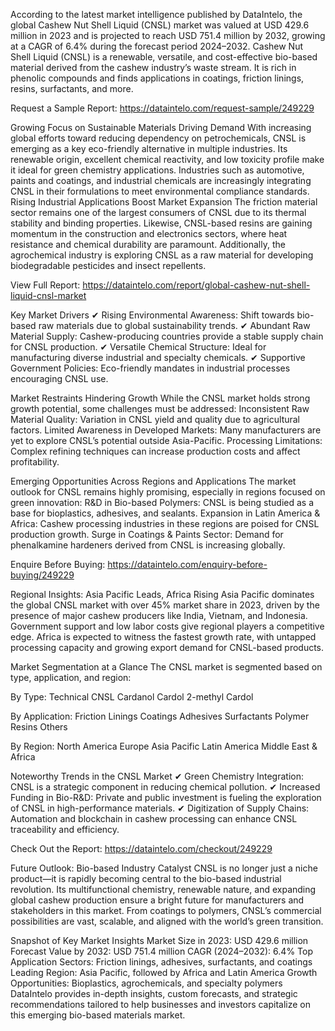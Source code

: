 According to the latest market intelligence published by DataIntelo, the global Cashew Nut Shell Liquid (CNSL) market was valued at USD 429.6 million in 2023 and is projected to reach USD 751.4 million by 2032, growing at a CAGR of 6.4% during the forecast period 2024–2032.
Cashew Nut Shell Liquid (CNSL) is a renewable, versatile, and cost-effective bio-based material derived from the cashew industry’s waste stream. It is rich in phenolic compounds and finds applications in coatings, friction linings, resins, surfactants, and more.

Request a Sample Report: https://dataintelo.com/request-sample/249229

Growing Focus on Sustainable Materials Driving Demand
With increasing global efforts toward reducing dependency on petrochemicals, CNSL is emerging as a key eco-friendly alternative in multiple industries. Its renewable origin, excellent chemical reactivity, and low toxicity profile make it ideal for green chemistry applications.
Industries such as automotive, paints and coatings, and industrial chemicals are increasingly integrating CNSL in their formulations to meet environmental compliance standards.
Rising Industrial Applications Boost Market Expansion
The friction material sector remains one of the largest consumers of CNSL due to its thermal stability and binding properties. Likewise, CNSL-based resins are gaining momentum in the construction and electronics sectors, where heat resistance and chemical durability are paramount.
Additionally, the agrochemical industry is exploring CNSL as a raw material for developing biodegradable pesticides and insect repellents.

View Full Report: https://dataintelo.com/report/global-cashew-nut-shell-liquid-cnsl-market

Key Market Drivers
✔ Rising Environmental Awareness: Shift towards bio-based raw materials due to global sustainability trends.
✔ Abundant Raw Material Supply: Cashew-producing countries provide a stable supply chain for CNSL production.
✔ Versatile Chemical Structure: Ideal for manufacturing diverse industrial and specialty chemicals.
✔ Supportive Government Policies: Eco-friendly mandates in industrial processes encouraging CNSL use.

Market Restraints Hindering Growth
While the CNSL market holds strong growth potential, some challenges must be addressed:
Inconsistent Raw Material Quality: Variation in CNSL yield and quality due to agricultural factors.
Limited Awareness in Developed Markets: Many manufacturers are yet to explore CNSL’s potential outside Asia-Pacific.
Processing Limitations: Complex refining techniques can increase production costs and affect profitability.

Emerging Opportunities Across Regions and Applications
The market outlook for CNSL remains highly promising, especially in regions focused on green innovation:
R&D in Bio-based Polymers: CNSL is being studied as a base for bioplastics, adhesives, and sealants.
Expansion in Latin America & Africa: Cashew processing industries in these regions are poised for CNSL production growth.
Surge in Coatings & Paints Sector: Demand for phenalkamine hardeners derived from CNSL is increasing globally.

Enquire Before Buying: https://dataintelo.com/enquiry-before-buying/249229

Regional Insights: Asia Pacific Leads, Africa Rising
Asia Pacific dominates the global CNSL market with over 45% market share in 2023, driven by the presence of major cashew producers like India, Vietnam, and Indonesia. Government support and low labor costs give regional players a competitive edge.
Africa is expected to witness the fastest growth rate, with untapped processing capacity and growing export demand for CNSL-based products.

Market Segmentation at a Glance
The CNSL market is segmented based on type, application, and region:

By Type:
Technical CNSL
Cardanol
Cardol
2-methyl Cardol

By Application:
Friction Linings
Coatings
Adhesives
Surfactants
Polymer Resins
Others

By Region:
North America
Europe
Asia Pacific
Latin America
Middle East & Africa

Noteworthy Trends in the CNSL Market
✔ Green Chemistry Integration: CNSL is a strategic component in reducing chemical pollution.
✔ Increased Funding in Bio-R&D: Private and public investment is fueling the exploration of CNSL in high-performance materials.
✔ Digitization of Supply Chains: Automation and blockchain in cashew processing can enhance CNSL traceability and efficiency.

Check Out the Report: https://dataintelo.com/checkout/249229

Future Outlook: Bio-based Industry Catalyst
CNSL is no longer just a niche product—it is rapidly becoming central to the bio-based industrial revolution. Its multifunctional chemistry, renewable nature, and expanding global cashew production ensure a bright future for manufacturers and stakeholders in this market.
From coatings to polymers, CNSL’s commercial possibilities are vast, scalable, and aligned with the world’s green transition.

Snapshot of Key Market Insights
Market Size in 2023: USD 429.6 million
Forecast Value by 2032: USD 751.4 million
CAGR (2024–2032): 6.4%
Top Application Sectors: Friction linings, adhesives, surfactants, and coatings
Leading Region: Asia Pacific, followed by Africa and Latin America
Growth Opportunities: Bioplastics, agrochemicals, and specialty polymers
DataIntelo provides in-depth insights, custom forecasts, and strategic recommendations tailored to help businesses and investors capitalize on this emerging bio-based materials market.

